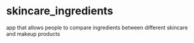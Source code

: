 # skincare_ingredients
app that allows people to compare ingredients between different skincare and makeup products
